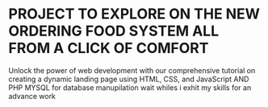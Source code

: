# PROJECT TO EXPLORE ON THE NEW ORDERING FOOD SYSTEM ALL FROM A CLICK OF COMFORT
Unlock the power of web development with our comprehensive tutorial on creating a dynamic landing page using HTML, CSS, and JavaScript AND PHP MYSQL    for database manupilation
wait whiles i exhit my skills for an advance work

